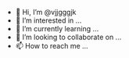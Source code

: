 - 👋 Hi, I’m @vjjgggjk
- 👀 I’m interested in ...
- 🌱 I’m currently learning ...
- 💞️ I’m looking to collaborate on ...
- 📫 How to reach me ...

<!---
vjjgggjk/vjjgggjk is a ✨ special ✨ repository because its `README.md` (this file) appears on your GitHub profile.
You can click the Preview link to take a look at your changes.
--->
